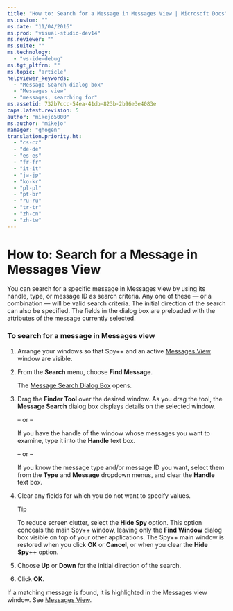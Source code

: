 ```yaml
---
title: "How to: Search for a Message in Messages View | Microsoft Docs"
ms.custom: ""
ms.date: "11/04/2016"
ms.prod: "visual-studio-dev14"
ms.reviewer: ""
ms.suite: ""
ms.technology: 
  - "vs-ide-debug"
ms.tgt_pltfrm: ""
ms.topic: "article"
helpviewer_keywords: 
  - "Message Search dialog box"
  - "Messages view"
  - "messages, searching for"
ms.assetid: 732b7ccc-54ea-41db-823b-2b96e3e4083e
caps.latest.revision: 5
author: "mikejo5000"
ms.author: "mikejo"
manager: "ghogen"
translation.priority.ht: 
  - "cs-cz"
  - "de-de"
  - "es-es"
  - "fr-fr"
  - "it-it"
  - "ja-jp"
  - "ko-kr"
  - "pl-pl"
  - "pt-br"
  - "ru-ru"
  - "tr-tr"
  - "zh-cn"
  - "zh-tw"
---
```

# How to: Search for a Message in Messages View
You can search for a specific message in Messages view by using its handle, type, or message ID as search criteria. Any one of these — or a combination — will be valid search criteria. The initial direction of the search can also be specified. The fields in the dialog box are preloaded with the attributes of the message currently selected.  
  
### To search for a message in Messages view  
  
1.  Arrange your windows so that Spy++ and an active [Messages View](../debugger/messages-view.md) window are visible.  
  
2.  From the **Search** menu, choose **Find Message**.  
  
     The [Message Search Dialog Box](../debugger/message-search-dialog-box.md) opens.  
  
3.  Drag the **Finder Tool** over the desired window. As you drag the tool, the **Message Search** dialog box displays details on the selected window.  
  
     – or –  
  
     If you have the handle of the window whose messages you want to examine, type it into the **Handle** text box.  
  
     – or –  
  
     If you know the message type and/or message ID you want, select them from the **Type** and **Message** dropdown menus, and clear the **Handle** text box.  
  
4.  Clear any fields for which you do not want to specify values.  
  
    > [!TIP]
    >  To reduce screen clutter, select the **Hide Spy** option. This option conceals the main Spy++ window, leaving only the **Find Window** dialog box visible on top of your other applications. The Spy++ main window is restored when you click **OK** or **Cancel**, or when you clear the **Hide Spy++** option.  
  
5.  Choose **Up** or **Down** for the initial direction of the search.  
  
6.  Click **OK**.  
  
 If a matching message is found, it is highlighted in the Messages view window. See [Messages View](../debugger/messages-view.md).